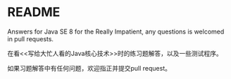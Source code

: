 # README

Answers for Java SE 8 for the Really Impatient, any questions is welcomed in pull requests.

在看<<写给大忙人看的Java核心技术>>时的练习题解答，以及一些测试程序。

如果习题解答中有任何问题，欢迎指正并提交pull request。
